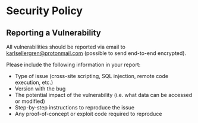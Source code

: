 # Security Policy
## Reporting a Vulnerability

All vulnerabilities should be reported via email to [karlsellergren@protonmail.com](mailto:karlsellergren@protonmail.com) (possible to send end-to-end encrypted).

Please include the following information in your report:
- Type of issue (cross-site scripting, SQL injection, remote code execution, etc.)
- Version with the bug
- The potential impact of the vulnerability (i.e. what data can be accessed or modified)
- Step-by-step instructions to reproduce the issue
- Any proof-of-concept or exploit code required to reproduce
